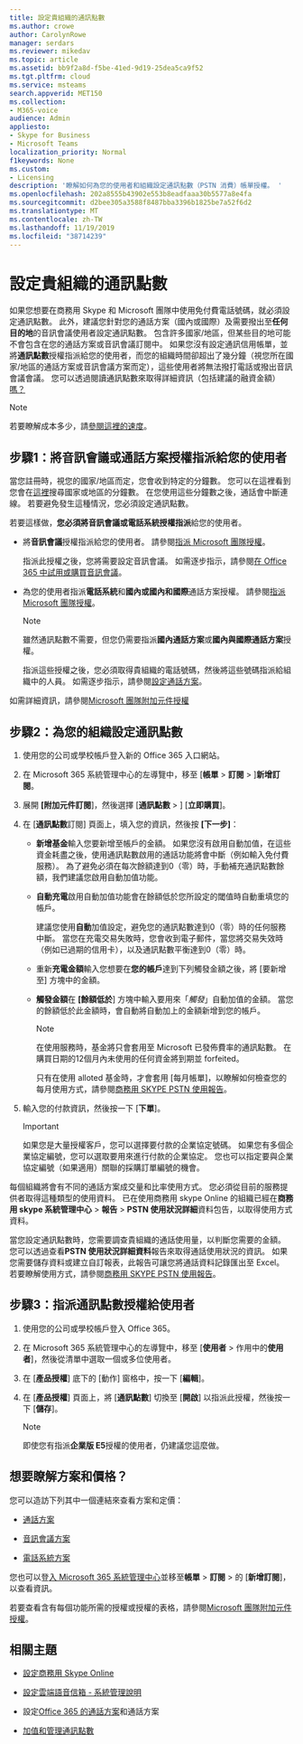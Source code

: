 ```yaml
---
title: 設定貴組織的通訊點數
ms.author: crowe
author: CarolynRowe
manager: serdars
ms.reviewer: mikedav
ms.topic: article
ms.assetid: bb9f2a8d-f5be-41ed-9d19-25dea5ca9f52
ms.tgt.pltfrm: cloud
ms.service: msteams
search.appverid: MET150
ms.collection:
- M365-voice
audience: Admin
appliesto:
- Skype for Business
- Microsoft Teams
localization_priority: Normal
f1keywords: None
ms.custom:
- Licensing
description: '瞭解如何為您的使用者和組織設定通訊點數（PSTN 消費）帳單授權。 '
ms.openlocfilehash: 202a8555b43902e553b8eadfaaa30b5577a8e4fa
ms.sourcegitcommit: d2bee305a3588f8487bba3396b1825be7a52f6d2
ms.translationtype: MT
ms.contentlocale: zh-TW
ms.lasthandoff: 11/19/2019
ms.locfileid: "38714239"
---
```

# <a name="set-up-communications-credits-for-your-organization"></a>設定貴組織的通訊點數

如果您想要在商務用 Skype 和 Microsoft 團隊中使用免付費電話號碼，就必須設定通訊點數。 此外，建議您針對您的通話方案（國內或國際）及需要撥出至**任何目的地**的音訊會議使用者設定通訊點數。 包含許多國家/地區，但某些目的地可能不會包含在您的通話方案或音訊會議訂閱中。 如果您沒有設定通訊信用帳單，並將**通訊點數**授權指派給您的使用者，而您的組織時間卻超出了幾分鐘（視您所在國家/地區的通話方案或音訊會議方案而定），這些使用者將無法撥打電話或撥出音訊會議會議。 您可以透過閱讀通訊點數來取得詳細資訊（包括建議的融資金額）[嗎？](what-are-communications-credits.md)
  
> [!NOTE]
> 若要瞭解成本多少，請[參閱這裡的速度](https://go.microsoft.com/fwlink/p/?LinkId=799523 )。 
  
## <a name="step-1-assign-an-audio-conferencing-or-calling-plan-license-to-your-users"></a>步驟1：將音訊會議或通話方案授權指派給您的使用者

當您註冊時，視您的國家/地區而定，您會收到特定的分鐘數。 您可以在這裡看到您會在[這裡](country-and-region-availability-for-audio-conferencing-and-calling-plans/country-and-region-availability-for-audio-conferencing-and-calling-plans.md)搜尋國家或地區的分鐘數。 在您使用這些分鐘數之後，通話會中斷連線。 若要避免發生這種情況，您必須設定通訊點數。
  
若要這樣做，**您必須將音訊會議或電話系統授權指派**給您的使用者。
  
- 將**音訊會議**授權指派給您的使用者。 請參閱[指派 Microsoft 團隊授權](assign-teams-licenses.md)。
    
    指派此授權之後，您將需要設定音訊會議。 如需逐步指示，請參閱[在 Office 365 中試用或購買音訊會議](try-or-purchase-audio-conferencing-in-office-365-for-teams.md)。
    
- 為您的使用者指派**電話系統**和**國內或國內和國際**通話方案授權。 請參閱[指派 Microsoft 團隊授權](assign-teams-licenses.md)。
    
    > [!NOTE]
    > 雖然通訊點數不需要，但您仍需要指派**國內通話方案**或**國內與國際通話方案**授權。
  
    指派這些授權之後，您必須取得貴組織的電話號碼，然後將這些號碼指派給組織中的人員。 如需逐步指示，請參閱[設定通話方案](set-up-calling-plans.md)。
    
如需詳細資訊，請參閱[Microsoft 團隊附加元件授權](teams-add-on-licensing/microsoft-teams-add-on-licensing.md)
  
## <a name="step-2-set-up-communications-credits-for-your-organization"></a>步驟2：為您的組織設定通訊點數

1. 使用您的公司或學校帳戶登入新的 Office 365 入口網站。
    
2. 在 Microsoft 365 系統管理中心的左導覽中，移至 [**帳單** > **訂閱** > ]**新增訂閱**。

3. 展開 **[附加元件訂閱**]，然後選擇 [**通訊點數** > ] [**立即購買**]。
    
4. 在 [**通訊點數**訂閱] 頁面上，填入您的資訊，然後按 **[下一步]**：
    
   - **新增基金**輸入您要新增至帳戶的金額。 如果您沒有啟用自動加值，在這些資金耗盡之後，使用通訊點數啟用的通話功能將會中斷（例如輸入免付費服務）。 為了避免必須在每次餘額達到0（零）時，手動補充通訊點數餘額，我們建議您啟用自動加值功能。
    
   - **自動充電**啟用自動加值功能會在餘額低於您所設定的閾值時自動重填您的帳戶。
    
     建議您使用**自動**加值設定，避免您的通訊點數達到0（零）時的任何服務中斷。 當您在充電交易失敗時，您會收到電子郵件，當您將交易失效時（例如已過期的信用卡），以及通訊點數平衡達到0（零）時。
    
   - 重新**充電金額**輸入您想要在**您的帳戶**達到下列觸發金額之後，將 [要新增至] 方塊中的金額。
    
   - **觸發金額**在 **[餘額低於**] 方塊中輸入要用來「*觸發*」自動加值的金額。 當您的餘額低於此金額時，會自動將自動加上的金額新增到您的帳戶。

      > [!NOTE]
     > 在使用服務時，基金將只會套用至 Microsoft 已發佈費率的通訊點數。 在購買日期的12個月內未使用的任何資金將到期並 forfeited。 
     > 
     > 只有在使用 alloted 基金時，才會套用 [每月帳單]，以瞭解如何檢查您的每月使用方式，請參閱[商務用 SKYPE PSTN 使用報告](https://docs.microsoft.com/skypeforbusiness/skype-for-business-online-reporting/pstn-usage-report)。
    
5. 輸入您的付款資訊，然後按一下 [**下單**]。
    >[!IMPORTANT]
    >如果您是大量授權客戶，您可以選擇要付款的企業協定號碼。 如果您有多個企業協定編號，您可以選取要用來進行付款的企業協定。 您也可以指定要與企業協定編號（如果適用）關聯的採購訂單編號的機會。
    
每個組織將會有不同的通話方案成交量和比率使用方式。 您必須從目前的服務提供者取得這種類型的使用資料。 已在使用商務用 skype Online 的組織已經在**商務用 skype 系統管理中心** > **報告** > **PSTN 使用狀況詳細**資料包告，以取得使用方式資料。
  
當您設定通訊點數時，您需要調查貴組織的通話使用量，以判斷您需要的金額。 您可以透過查看**PSTN 使用狀況詳細資料**報告來取得通話使用狀況的資訊。 如果您需要儲存資料或建立自訂報表，此報告可讓您將通話資料記錄匯出至 Excel。 若要瞭解使用方式，請參閱[商務用 SKYPE PSTN 使用報告](https://docs.microsoft.com/skypeforbusiness/skype-for-business-online-reporting/pstn-usage-report)。
  
## <a name="step-3-assign-a-communications-credits-license-to-users"></a>步驟3：指派通訊點數授權給使用者

1. 使用您的公司或學校帳戶登入 Office 365。
    
2. 在 Microsoft 365 系統管理中心的左導覽中，移至 [**使用者** > 作用中的**使用者**]，然後從清單中選取一個或多位使用者。
    
3. 在 [**產品授權**] 底下的 [動作] 窗格中，按一下 [**編輯**]。
    
4. 在 [**產品授權**] 頁面上，將 [**通訊點數**] 切換至 [**開啟**] 以指派此授權，然後按一下 [**儲存**]。
    
    > [!NOTE]
    > 即使您有指派**企業版 E5**授權的使用者，仍建議您這麼做。
  
## <a name="want-to-know-about-plans-and-pricing"></a>想要瞭解方案和價格？

您可以造訪下列其中一個連結來查看方案和定價：
  
- [通話方案](https://go.microsoft.com/fwlink/?LinkId=799761 )
    
- [音訊會議方案](https://go.microsoft.com/fwlink/?LinkId=799762 )
    
- [電話系統方案](https://go.microsoft.com/fwlink/?LinkId=799763)
    
您也可以登[入 Microsoft 365 系統管理中心](https://portal.office.com/adminportal/home?add=sub&amp;adminportal=1#/catalog)並移至**帳單** > **訂閱** > 的 [**新增訂閱**]，以查看資訊。
  
若要查看含有每個功能所需的授權或授權的表格，請參閱[Microsoft 團隊附加元件授權](teams-add-on-licensing/microsoft-teams-add-on-licensing.md)。
  
## <a name="related-topics"></a>相關主題

- [設定商務用 Skype Online](/SkypeForBusiness/set-up-skype-for-business-online/set-up-skype-for-business-online)
    
- [設定雲端語音信箱 - 系統管理說明](set-up-phone-system-voicemail.md)
    
- 設定[Office 365 的](calling-plans-for-office-365.md)[通話方案](set-up-calling-plans.md)和通話方案
    
- [加值和管理通訊點數](add-funds-and-manage-communications-credits.md)
    
  
 
